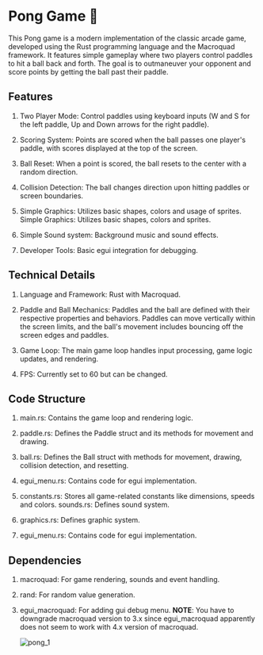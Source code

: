 # Pong Game 🦀

This Pong game is a modern implementation of the classic arcade game, developed using the Rust programming language and the Macroquad framework. It features simple gameplay where two players control paddles to hit a ball back and forth. The goal is to outmaneuver your opponent and score points by getting the ball past their paddle.

## Features

1. Two Player Mode: Control paddles using keyboard inputs (W and S for the left paddle, Up and Down arrows for the right paddle).

2. Scoring System: Points are scored when the ball passes one player's paddle, with scores displayed at the top of the screen.

3. Ball Reset: When a point is scored, the ball resets to the center with a random direction.

4. Collision Detection: The ball changes direction upon hitting paddles or screen boundaries.

5. Simple Graphics: Utilizes basic shapes, colors and usage of sprites.
Simple Graphics: Utilizes basic shapes, colors and sprites.

6. Simple Sound system: Background music and sound effects.

7. Developer Tools: Basic egui integration for debugging.


## Technical Details

1. Language and Framework: Rust with Macroquad.

2. Paddle and Ball Mechanics: Paddles and the ball are defined with their respective properties and behaviors. Paddles can move vertically within the screen limits, and the ball's movement includes bouncing off the screen edges and paddles.

3. Game Loop: The main game loop handles input processing, game logic updates, and rendering.

4. FPS: Currently set to 60 but can be changed.


## Code Structure

1. main.rs: Contains the game loop and rendering logic.

2. paddle.rs: Defines the Paddle struct and its methods for movement and drawing.

3. ball.rs: Defines the Ball struct with methods for movement, drawing, collision detection, and resetting.

4. egui_menu.rs: Contains code for egui implementation.

5. constants.rs: Stores all game-related constants like dimensions, speeds and colors.
sounds.rs: Defines sound system.

6. graphics.rs: Defines graphic system.

7. egui_menu.rs: Contains code for egui implementation.


## Dependencies

1. macroquad: For game rendering, sounds and event handling.

2. rand: For random value generation.

3. egui_macroquad: For adding gui debug menu. **NOTE**: You have to downgrade macroquad version to 3.x since egui_macroquad apparently does not seem to work with 4.x version of macroquad.
   
      ![pong_1](https://github.com/end91x/macroquad-pong/assets/160602132/3efdce82-3d86-4ea8-a183-e74cb5dbbd26)

